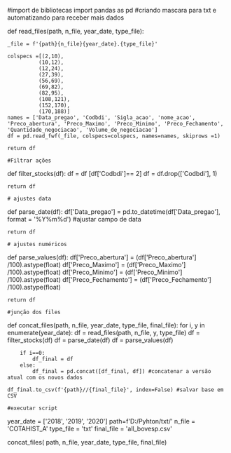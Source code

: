 #import de bibliotecas
import pandas as pd
#criando mascara para txt e automatizando para receber mais dados

def read_files(path, n_file, year_date, type_file):

    _file = f'{path}{n_file}{year_date}.{type_file}'
    
    colspecs =[(2,10), 
              (10,12), 
              (12,24), 
              (27,39),  
              (56,69), 
              (69,82), 
              (82,95), 
              (108,121), 
              (152,170),
              (170,188)]
    names = ['Data_pregao', 'Codbdi', 'Sigla_acao', 'nome_acao', 'Preco_abertura', 'Preco_Maximo', 'Preco_Minimo', 'Preco_Fechamento', 'Quantidade_negociacao', 'Volume_de_negociacao']
    df = pd.read_fwf(_file, colspecs=colspecs, names=names, skiprows =1)
    
    return df
    
    #Filtrar ações
def filter_stocks(df):
    df = df [df['Codbdi']== 2]
    df = df.drop(['Codbdi'], 1)
    
    return df
    
    # ajustes data
def parse_date(df):
    df['Data_pregao'] = pd.to_datetime(df['Data_pregao'], format = '%Y%m%d') #ajustar campo de data
    
    return df
    
    # ajustes numéricos
def parse_values(df):
    df['Preco_abertura'] = (df['Preco_abertura'] /100).astype(float)
    df['Preco_Maximo'] = (df['Preco_Maximo'] /100).astype(float)
    df['Preco_Minimo'] = (df['Preco_Minimo'] /100).astype(float)
    df['Preco_Fechamento'] = (df['Preco_Fechamento'] /100).astype(float)
    
    return df
    
    #junção dos files

def concat_files(path, n_file, year_date, type_file, final_file):
    for i, y in enumerate(year_date):
        df = read_files(path, n_file, y, type_file)
        df = filter_stocks(df)
        df = parse_date(df)
        df = parse_values(df)
        
        if i==0:
            df_final = df
        else:
            df_final = pd.concat([df_final, df]) #concatenar a versão atual com os novos dados
            
    df_final.to_csv(f'{path}//{final_file}', index=False) #salvar base em CSV
    
    #executar script
year_date = ['2018', '2019', '2020']
path=f'D:/Pyhton/txt/'
n_file = 'COTAHIST_A'
type_file = 'txt'
final_file = 'all_bovesp.csv'

concat_files( path, n_file, year_date, type_file, final_file)
 
